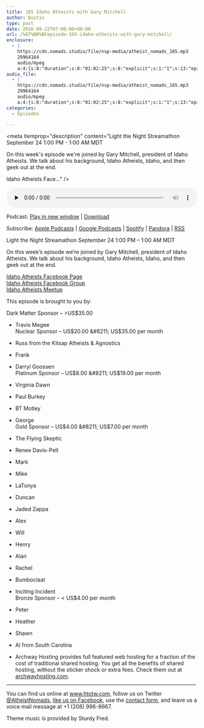 ```yaml
---
title: 165 Idaho Atheists with Gary Mitchell
author: Dustin
type: post
date: 2016-09-22T07:00:00+00:00
url: /%EF%BB%BFepisode-165-idaho-atheists-with-gary-mitchell/
enclosure:
  - |
    https://cdn.nomads.studio/file/nsp-media/atheist_nomads_165.mp3
    29964164
    audio/mpeg
    a:4:{s:8:"duration";s:8:"01:02:25";s:8:"explicit";s:1:"1";s:13:"episode_title";s:33:"Idaho Atheists with Gary Mitchell";s:10:"episode_no";s:3:"165";}
audio_file:
  - |
    https://cdn.nomads.studio/file/nsp-media/atheist_nomads_165.mp3
    29964164
    audio/mpeg
    a:4:{s:8:"duration";s:8:"01:02:25";s:8:"explicit";s:1:"1";s:13:"episode_title";s:33:"Idaho Atheists with Gary Mitchell";s:10:"episode_no";s:3:"165";}
categories:
  - Episodes

---
```

<div itemscope itemtype="http://schema.org/AudioObject">
  <meta itemprop="name" content="165 Idaho Atheists with Gary Mitchell" />
  
  <meta itemprop="uploadDate" content="2016-09-22T01:00:00-06:00" />
  
  <meta itemprop="encodingFormat" content="audio/mpeg" />
  
  <meta itemprop="duration" content="PT1H02M25S" />
  
  <meta itemprop="description" content="Light the Night Streamathon September 24 1:00 PM - 1:00 AM MDT

On this week's episode we're joined by Gary Mitchell, president of Idaho Atheists. We talk about his background, Idaho Atheists, Idaho, and then geek out at the end.

Idaho Atheists Face..." />
  
  <meta itemprop="contentUrl" content="https://dts.podtrac.com/redirect.mp3/cdn.nomads.studio/file/nsp-media/atheist_nomads_165.mp3" />
  
  <meta itemprop="contentSize" content="28.6" />
  </p> 
  
  <div class="powerpress_player" id="powerpress_player_8427">
    <audio class="wp-audio-shortcode" id="audio-5063-171" preload="none" style="width: 100%;" controls="controls"><source type="audio/mpeg" src="https://dts.podtrac.com/redirect.mp3/cdn.nomads.studio/file/nsp-media/atheist_nomads_165.mp3?_=171" /><a href="https://dts.podtrac.com/redirect.mp3/cdn.nomads.studio/file/nsp-media/atheist_nomads_165.mp3">https://dts.podtrac.com/redirect.mp3/cdn.nomads.studio/file/nsp-media/atheist_nomads_165.mp3</a></audio>
  </div>
</div>

<p class="powerpress_links powerpress_links_mp3">
  Podcast: <a href="https://dts.podtrac.com/redirect.mp3/cdn.nomads.studio/file/nsp-media/atheist_nomads_165.mp3" class="powerpress_link_pinw" target="_blank" title="Play in new window" onclick="return powerpress_pinw('https://htotw.com/?powerpress_pinw=5063-podcast');" rel="nofollow">Play in new window</a> | <a href="https://dts.podtrac.com/redirect.mp3/cdn.nomads.studio/file/nsp-media/atheist_nomads_165.mp3" class="powerpress_link_d" title="Download" rel="nofollow" download="atheist_nomads_165.mp3">Download</a>
</p>

<p class="powerpress_links powerpress_subscribe_links">
  Subscribe: <a href="https://podcasts.apple.com/us/podcast/humanists-take-on-the-world/id530050098?mt=2&ls=1" class="powerpress_link_subscribe powerpress_link_subscribe_itunes" target="_blank" title="Subscribe on Apple Podcasts" rel="nofollow">Apple Podcasts</a> | <a href="https://www.google.com/podcasts?feed=aHR0cDovL2F0aGVpc3Rub21hZHMubGlic3luLmNvbS9yc3M%3D" class="powerpress_link_subscribe powerpress_link_subscribe_googleplay" target="_blank" title="Subscribe on Google Podcasts" rel="nofollow">Google Podcasts</a> | <a href="https://open.spotify.com/show/3LzK2xZGike6Tc1GEMtMbr?si=LieN9SNuTpq96smuaUsH8A" class="powerpress_link_subscribe powerpress_link_subscribe_spotify" target="_blank" title="Subscribe on Spotify" rel="nofollow">Spotify</a> | <a href="https://www.pandora.com/podcast/atheist-nomads/PC:10122?corr=62071012&part=ug" class="powerpress_link_subscribe powerpress_link_subscribe_pandora" target="_blank" title="Subscribe on Pandora" rel="nofollow">Pandora</a> | <a href="https://htotw.com/feed/podcast/" class="powerpress_link_subscribe powerpress_link_subscribe_rss" target="_blank" title="Subscribe via RSS" rel="nofollow">RSS</a>
</p>

Light the Night Streamathon September 24 1:00 PM &#8211; 1:00 AM MDT

On this week&#8217;s episode we&#8217;re joined by Gary Mitchell, president of Idaho Atheists. We talk about his background, Idaho Atheists, Idaho, and then geek out at the end.

<a href="https://www.facebook.com/IdahoAtheists/" target="_blank" rel="noopener">Idaho Atheists Facebook Page</a>  
<a href="https://www.facebook.com/groups/IdahoAtheist/" target="_blank" rel="noopener">Idaho Atheists Facebook Group</a>  
<a href="https://www.meetup.com/Idaho-Atheists/" target="_blank" rel="noopener">Idaho Atheists Meetup</a>

This episode is brought to you by:

Dark Matter Sponsor &#8211; >US$35.00  
* Travis Megee  
Nuclear Sponsor &#8211; US$20.00 &#8211; US$35.00 per month  
* Russ from the Kitsap Atheists & Agnostics  
* Frank  
* Darryl Goossen  
Platinum Sponsor &#8211; US$8.00 &#8211; US$19.00 per month  
* Virginia Dawn  
* Paul Burkey  
* BT Motley  
* George  
Gold Sponsor &#8211; US$4.00 &#8211; US$7.00 per month  
* The Flying Skeptic  
* Renee Davis-Pelt  
* Mark  
* Mike  
* LaTonya  
* Duncan  
* Jaded Zappa  
* Alex  
* Will  
* Henry  
* Alan  
* Rachel  
* Bumboclaat  
* Inciting Incident  
Bronze Sponsor &#8211; < US$4.00 per month  
* Peter  
* Heather  
* Shawn  
* Al from South Carolina

* Archway Hosting provides full featured web hosting for a fraction of the cost of traditional shared hosting. You get all the benefits of shared hosting, without the sticker shock or extra fees. Check them out at <a href="http://archwayhosting.com/" target="_blank" rel="noopener">archwayhosting.com</a>.

<hr width="500" />

You can find us online at <a href="https://www.htotw.com/" target="_blank" rel="noopener">www.htotw.com</a>, follow us on Twitter <a href="https://htotw.com/twitter" target="_blank" rel="noopener">@AtheistNomads</a>, <a href="https://htotw.com/facebook" target="_blank" rel="noopener">like us on Facebook</a>, use the [contact form](https://htotw.com/contact), and leave us a voice mail message at +1 (208) 996-8667.

Theme music is provided by Sturdy Fred.